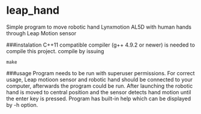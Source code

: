 # leap_hand
Simple program to move robotic hand Lynxmotion AL5D with human hands through Leap Motion sensor

###instalation
C++11 compatible compiler (g++ 4.9.2 or newer) is needed to compile this project.
compile by issuing

    make

###usage
Program needs to be run with superuser permissions.
For correct usage, Leap motioon sensor and robotic hand should be connected to your computer, afterwards the program could be run.
After launching the robotic hand is moved to central position and the sensor detects hand motion
until the enter key is pressed.
Program has built-in help which can be displayed by -h option.

